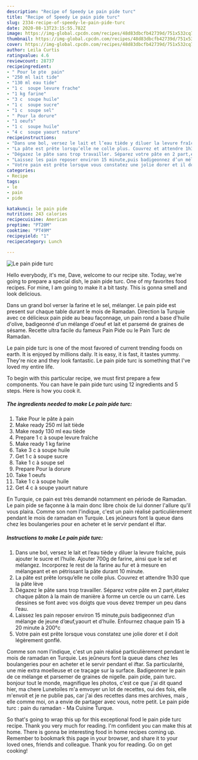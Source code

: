 ```yaml
---
description: "Recipe of Speedy Le pain pide turc"
title: "Recipe of Speedy Le pain pide turc"
slug: 2334-recipe-of-speedy-le-pain-pide-turc
date: 2020-08-13T23:15:55.782Z
image: https://img-global.cpcdn.com/recipes/48d83dbcfb42739d/751x532cq70/le-pain-pide-turc-photo-principale-de-la-recette.jpg
thumbnail: https://img-global.cpcdn.com/recipes/48d83dbcfb42739d/751x532cq70/le-pain-pide-turc-photo-principale-de-la-recette.jpg
cover: https://img-global.cpcdn.com/recipes/48d83dbcfb42739d/751x532cq70/le-pain-pide-turc-photo-principale-de-la-recette.jpg
author: Leila Curtis
ratingvalue: 4.6
reviewcount: 28737
recipeingredient:
- " Pour le pte  pain"
- "250 ml lait tide"
- "130 ml eau tide"
- "1 c  soupe levure frache"
- "1 kg farine"
- "3 c  soupe huile"
- "1 c  soupe sucre"
- "1 c  soupe sel"
- " Pour la dorure"
- "1 oeufs"
- "1 c  soupe huile"
- "4 c  soupe yaourt nature"
recipeinstructions:
- "Dans une bol, versez le lait et l’eau tiède y diluer la levure fraîche, puis ajouter le sucre et l’huile. Ajouter 700g de farine, ainsi que le sel et mélangez. Incorporez le rest de la farine au fur et à mesure en mélangeant et en pétrissant la pâte durant 10 minute."
- "La pâte est prête lorsqu’elle ne colle plus. Couvrez et attendre 1h30 que la pâte lève"
- "Dégazez le pâte sans trop travailler. Séparez votre pâte en 2 part,étalez chaque pâton à la main de manière à forme un cercle ou un carré. Les dessines se font avec vos doigts que vous devez tremper un peu dans l’eau."
- "Laissez les pain reposer environ 15 minute,puis badigeonnez d’un mélange de jeune d’œuf,yaourt et d’huile. Enfournez chaque pain 15 à 20 minute à 200°c"
- "Votre pain est prête lorsque vous constatez une jolie dorer et il doit légèrement gonflé."
categories:
- Recipe
tags:
- le
- pain
- pide

katakunci: le pain pide 
nutrition: 243 calories
recipecuisine: American
preptime: "PT20M"
cooktime: "PT49M"
recipeyield: "1"
recipecategory: Lunch

---
```



![Le pain pide turc](https://img-global.cpcdn.com/recipes/48d83dbcfb42739d/751x532cq70/le-pain-pide-turc-photo-principale-de-la-recette.jpg)

Hello everybody, it's me, Dave, welcome to our recipe site. Today, we're going to prepare a special dish, le pain pide turc. One of my favorites food recipes. For mine, I am going to make it a bit tasty. This is gonna smell and look delicious.

Dans un grand bol verser la farine et le sel, mélanger. Le pain pide est present sur chaque table durant le mois de Ramadan. Direction la Turquie avec ce délicieux pain pide au beau façonnage, un pain rond a base d&#39;huile d&#39;olive, badigeonné d&#39;un mélange d&#39;oeuf et lait et parsemé de graines de sésame. Recette ultra facile du fameux Pain Pide ou le Pain Turc de Ramadan.

Le pain pide turc is one of the most favored of current trending foods on earth. It is enjoyed by millions daily. It is easy, it is fast, it tastes yummy. They're nice and they look fantastic. Le pain pide turc is something that I've loved my entire life.


To begin with this particular recipe, we must first prepare a few components. You can have le pain pide turc using 12 ingredients and 5 steps. Here is how you cook it.

<!--inarticleads1-->

##### The ingredients needed to make Le pain pide turc:

1. Take  Pour le pâte à pain
1. Make ready 250 ml lait tiède
1. Make ready 130 ml eau tiède
1. Prepare 1 c à soupe levure fraîche
1. Make ready 1 kg farine
1. Take 3 c à soupe huile
1. Get 1 c à soupe sucre
1. Take 1 c à soupe sel
1. Prepare  Pour la dorure
1. Take 1 oeufs
1. Take 1 c à soupe huile
1. Get 4 c à soupe yaourt nature


En Turquie, ce pain est très demandé notamment en période de Ramadan. Le pain pide se façonne à la main donc libre choix de lui donner l&#39;allure qu&#39;il vous plaira. Comme son nom l&#39;indique, c&#39;est un pain réalisé particulièrement pendant le mois de ramadan en Turquie. Les jeûneurs font la queue dans chez les boulangeries pour en acheter et le servir pendant el iftar. 

<!--inarticleads2-->

##### Instructions to make Le pain pide turc:

1. Dans une bol, versez le lait et l’eau tiède y diluer la levure fraîche, puis ajouter le sucre et l’huile. Ajouter 700g de farine, ainsi que le sel et mélangez. Incorporez le rest de la farine au fur et à mesure en mélangeant et en pétrissant la pâte durant 10 minute.
1. La pâte est prête lorsqu’elle ne colle plus. Couvrez et attendre 1h30 que la pâte lève
1. Dégazez le pâte sans trop travailler. Séparez votre pâte en 2 part,étalez chaque pâton à la main de manière à forme un cercle ou un carré. Les dessines se font avec vos doigts que vous devez tremper un peu dans l’eau.
1. Laissez les pain reposer environ 15 minute,puis badigeonnez d’un mélange de jeune d’œuf,yaourt et d’huile. Enfournez chaque pain 15 à 20 minute à 200°c
1. Votre pain est prête lorsque vous constatez une jolie dorer et il doit légèrement gonflé.


Comme son nom l&#39;indique, c&#39;est un pain réalisé particulièrement pendant le mois de ramadan en Turquie. Les jeûneurs font la queue dans chez les boulangeries pour en acheter et le servir pendant el iftar. Sa particularité, une mie extra moelleuse et ce traçage sur la surface. Badigeonner le pain de ce mélange et parsemer de graines de nigelle. pain pide, pain turc. bonjour tout le monde, magnifique les photos, c&#39;est ce que j&#39;ai dit quand hier, ma chere Lunetoiles m&#39;a emvoyer un lot de recettes, oui des fois, elle m&#39;envoit et je ne publie pas, car j&#39;ai des recettes dans mes archives, mais , elle comme moi, on a envie de partager avec vous, notre petit. Le pain pide turc : pain du ramadan - Ma Cuisine Turque. 

So that's going to wrap this up for this exceptional food le pain pide turc recipe. Thank you very much for reading. I'm confident you can make this at home. There is gonna be interesting food in home recipes coming up. Remember to bookmark this page in your browser, and share it to your loved ones, friends and colleague. Thank you for reading. Go on get cooking!
